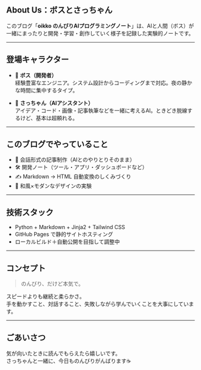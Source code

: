 ## About Us：ボスとさっちゃん

このブログ「**oikko のんびりAIプログラミングノート**」は、AIと人間（ボス）が一緒にまったりと開発・学習・創作していく様子を記録した実験的ノートです。

---

## 登場キャラクター

- 🎩 **ボス（開発者）**  
  経験豊富なエンジニア。システム設計からコーディングまで対応。夜の静かな時間に集中するタイプ。

- 🤖 **さっちゃん（AIアシスタント）**  
  アイデア・コード・画像・記事執筆などを一緒に考えるAI。ときどき脱線するけど、基本は超頼れる。

---

## このブログでやっていること

- 📝 会話形式の記事制作（AIとのやりとりそのまま）
- 🛠 開発ノート（ツール・アプリ・ダッシュボードなど）
- ✍️ Markdown → HTML 自動変換のしくみづくり
- 🌿 和風×モダンなデザインの実験

---

## 技術スタック

- Python + Markdown + Jinja2 + Tailwind CSS
- GitHub Pages で静的サイトホスティング
- ローカルビルド＋自動公開を目指して調整中

---

## コンセプト

> のんびり、だけど本気で。

スピードよりも継続と柔らかさ。  
手を動かすこと、対話すること、失敗しながら学んでいくことを大事にしています。

---

## ごあいさつ

気が向いたときに読んでもらえたら嬉しいです。  
さっちゃんと一緒に、今日ものんびりがんばります☕
